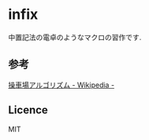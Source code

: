 # infix

中置記法の電卓のようなマクロの習作です.

## 参考

[操車場アルゴリズム - Wikipedia -](https://ja.wikipedia.org/wiki/%E6%93%8D%E8%BB%8A%E5%A0%B4%E3%82%A2%E3%83%AB%E3%82%B4%E3%83%AA%E3%82%BA%E3%83%A0)

## Licence

MIT